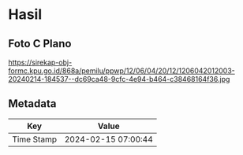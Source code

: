 # Hasil

## Foto C Plano

https://sirekap-obj-formc.kpu.go.id/868a/pemilu/ppwp/12/06/04/20/12/1206042012003-20240214-184537--dc69ca48-9cfc-4e94-b464-c38468164f36.jpg


## Metadata

| Key        | Value               |
| ---------- | ------------------- |
| Time Stamp | 2024-02-15 07:00:44 |



